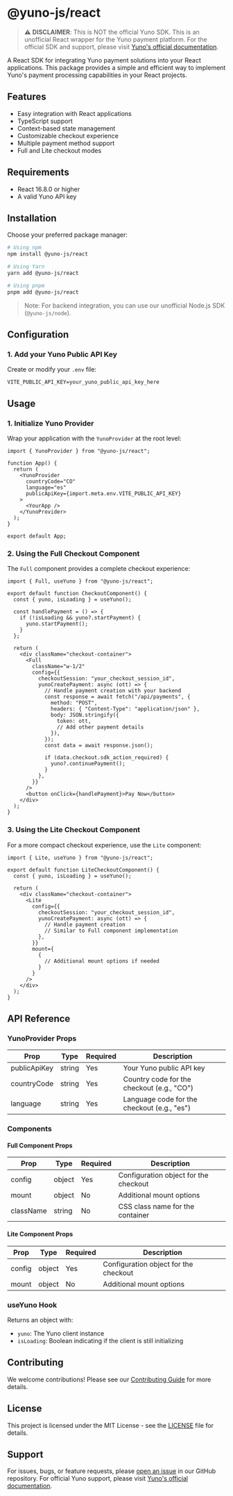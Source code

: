 # @yuno-js/react

> ⚠️ **DISCLAIMER**: This is NOT the official Yuno SDK. This is an unofficial React wrapper for the Yuno payment platform. For the official SDK and support, please visit [Yuno's official documentation](https://docs.yuno.com).

A React SDK for integrating Yuno payment solutions into your React applications. This package provides a simple and efficient way to implement Yuno's payment processing capabilities in your React projects.

## Features

- Easy integration with React applications
- TypeScript support
- Context-based state management
- Customizable checkout experience
- Multiple payment method support
- Full and Lite checkout modes

## Requirements

- React 16.8.0 or higher
- A valid Yuno API key

## Installation

Choose your preferred package manager:

```bash
# Using npm
npm install @yuno-js/react

# Using Yarn
yarn add @yuno-js/react

# Using pnpm
pnpm add @yuno-js/react
```

> Note: For backend integration, you can use our unofficial Node.js SDK (`@yuno-js/node`).

## Configuration

### 1. Add your Yuno Public API Key

Create or modify your `.env` file:

```env
VITE_PUBLIC_API_KEY=your_yuno_public_api_key_here
```

## Usage

### 1. Initialize Yuno Provider

Wrap your application with the `YunoProvider` at the root level:

```tsx
import { YunoProvider } from "@yuno-js/react";

function App() {
  return (
    <YunoProvider
      countryCode="CO"
      language="es"
      publicApiKey={import.meta.env.VITE_PUBLIC_API_KEY}
    >
      <YourApp />
    </YunoProvider>
  );
}

export default App;
```

### 2. Using the Full Checkout Component

The `Full` component provides a complete checkout experience:

```tsx
import { Full, useYuno } from "@yuno-js/react";

export default function CheckoutComponent() {
  const { yuno, isLoading } = useYuno();

  const handlePayment = () => {
    if (!isLoading && yuno?.startPayment) {
      yuno.startPayment();
    }
  };

  return (
    <div className="checkout-container">
      <Full
        className="w-1/2"
        config={{
          checkoutSession: "your_checkout_session_id",
          yunoCreatePayment: async (ott) => {
            // Handle payment creation with your backend
            const response = await fetch("/api/payments", {
              method: "POST",
              headers: { "Content-Type": "application/json" },
              body: JSON.stringify({
                token: ott,
                // Add other payment details
              }),
            });
            const data = await response.json();

            if (data.checkout.sdk_action_required) {
              yuno?.continuePayment();
            }
          },
        }}
      />
      <button onClick={handlePayment}>Pay Now</button>
    </div>
  );
}
```

### 3. Using the Lite Checkout Component

For a more compact checkout experience, use the `Lite` component:

```tsx
import { Lite, useYuno } from "@yuno-js/react";

export default function LiteCheckoutComponent() {
  const { yuno, isLoading } = useYuno();

  return (
    <div className="checkout-container">
      <Lite
        config={{
          checkoutSession: "your_checkout_session_id",
          yunoCreatePayment: async (ott) => {
            // Handle payment creation
            // Similar to Full component implementation
          },
        }}
        mount={
          {
            // Additional mount options if needed
          }
        }
      />
    </div>
  );
}
```

## API Reference

### YunoProvider Props

| Prop         | Type   | Required | Description                                 |
| ------------ | ------ | -------- | ------------------------------------------- |
| publicApiKey | string | Yes      | Your Yuno public API key                    |
| countryCode  | string | Yes      | Country code for the checkout (e.g., "CO")  |
| language     | string | Yes      | Language code for the checkout (e.g., "es") |

### Components

#### Full Component Props

| Prop      | Type   | Required | Description                           |
| --------- | ------ | -------- | ------------------------------------- |
| config    | object | Yes      | Configuration object for the checkout |
| mount     | object | No       | Additional mount options              |
| className | string | No       | CSS class name for the container      |

#### Lite Component Props

| Prop   | Type   | Required | Description                           |
| ------ | ------ | -------- | ------------------------------------- |
| config | object | Yes      | Configuration object for the checkout |
| mount  | object | No       | Additional mount options              |

### useYuno Hook

Returns an object with:

- `yuno`: The Yuno client instance
- `isLoading`: Boolean indicating if the client is still initializing

## Contributing

We welcome contributions! Please see our [Contributing Guide](CONTRIBUTING.md) for more details.

## License

This project is licensed under the MIT License - see the [LICENSE](LICENSE) file for details.

## Support

For issues, bugs, or feature requests, please [open an issue](https://github.com/yourusername/yuno/issues) in our GitHub repository. For official Yuno support, please visit [Yuno's official documentation](https://docs.yuno.com).
